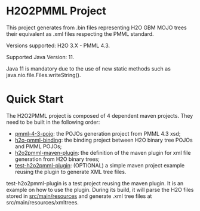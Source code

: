 # H2O2PMML Project

This project generates from .bin files representing H2O GBM MOJO trees their equivalent as .xml files respecting the PMML standard.

Versions supported: H2O 3.X - PMML 4.3.

Supported Java Version: 11.

Java 11 is mandatory due to the use of new static methods such as java.nio.file.Files.writeString().

# Quick Start

The H2O2PMML project is composed of 4 dependent maven projects. They need to be built in the following order:

- [pmml-4-3-pojo](pmml-4-3-pojo): the POJOs generation project from PMML 4.3 xsd;
- [h2o-pmml-binding](h2o-pmml-binding): the binding project between H2O binary tree POJOs and PMML POJOs;
- [h2o2pmml-maven-plugin](h2o2pmml-maven-plugin): the definition of the maven plugin for xml file generation from H2O binary trees;
- [test-h2o2pmml-plugin](test-h2o2pmml-plugin): (OPTIONAL) a simple maven project example reusing the plugin to generate XML tree files.

test-h2o2pmml-plugin is a test project reusing the maven plugin. It is an example on how to use the plugin. During its build, it will parse the H2O files stored in [src/main/resources](test-h2o2pmml-plugin/src/main/resources) and generate .xml tree files at src/main/resources/xmltrees.